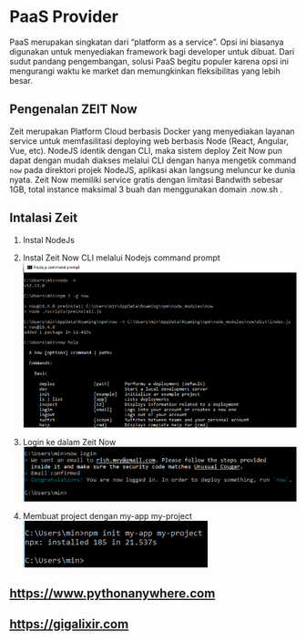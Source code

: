 # PaaS Provider

PaaS merupakan singkatan dari “platform as a service”. Opsi ini biasanya digunakan untuk menyediakan framework bagi developer untuk dibuat. Dari sudut pandang pengembangan, solusi PaaS begitu populer karena opsi ini mengurangi waktu ke market dan memungkinkan fleksibilitas yang lebih besar.

## Pengenalan ZEIT Now

Zeit merupakan Platform Cloud berbasis Docker yang menyediakan layanan service untuk memfasilitasi deploying web berbasis Node (React, Angular, Vue, etc).
NodeJS identik dengan CLI, maka sistem deploy Zeit Now pun dapat dengan mudah diakses melalui CLI dengan hanya mengetik command `now` pada direktori projek NodeJS, aplikasi akan langsung meluncur ke dunia nyata. Zeit Now memiliki service gratis dengan limitasi Bandwith sebesar 1GB, total instance maksimal 3 buah dan menggunakan domain .now.sh .

## Intalasi Zeit

1. Instal NodeJs
2. Instal Zeit Now CLI melalui Nodejs command prompt
 ![](img/zeit/instal_cli1.png)

3. Login ke dalam Zeit Now
 ![](img/zeit/instal_cli2.png)

3. Membuat project dengan my-app my-project
 ![](img/zeit/instal_cli3.png)

## https://www.pythonanywhere.com


## https://gigalixir.com